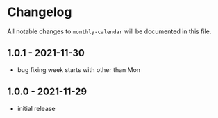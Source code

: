 # Changelog

All notable changes to `monthly-calendar` will be documented in this file.
## 1.0.1 - 2021-11-30

- bug fixing week starts with other than Mon

## 1.0.0 - 2021-11-29

- initial release
